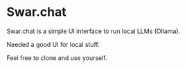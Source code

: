 # Swar.chat
Swar.chat is a simple UI interface to run local LLMs (Ollama).

Needed a good UI for local stuff.

Feel free to clone and use yourself.
